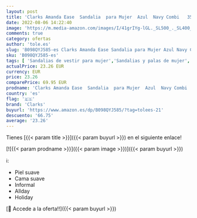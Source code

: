 ```yaml
---
layout: post
title: 'Clarks Amanda Ease  Sandalia  para Mujer  Azul  Navy Combi   35.5 EU'
date: 2022-08-06 14:22:40
image: 'https://m.media-amazon.com/images/I/41grIYg-lGL._SL500_._SL400_.jpg'
comments: true
category: ofertas
author: 'tole.es'
slug: 'B098QYJ585-es Clarks Amanda Ease Sandalia para Mujer Azul Navy Combi...'
sku: 'B098QYJ585-es'
tags: [ 'Sandalias de vestir para mujer','Sandalias y palas de mujer','Zapatos','Zapatos para mujer','Zapatos y complementos','clarks','sandalia','🇪🇸', ]
actualPrice: 23.26 EUR
currency: EUR
price: 23.26
comparePrice: 69.95 EUR
prodname: 'Clarks Amanda Ease  Sandalia  para Mujer  Azul  Navy Combi   35.5 EU'
country: 'es'
flag: '🇪🇸'
brand: 'Clarks'
buyurl: 'https://www.amazon.es/dp/B098QYJ585/?tag=tolees-21'
descuento: '66.75'
average: '23.26'
---
```


Tienes [{{< param title >}}]({{< param buyurl >}}) en el siguiente enlace!

[![{{< param prodname >}}]({{< param image >}})]({{< param buyurl >}})

ℹ️:

- Piel suave
- Cama suave
- Informal
- Allday
- Holiday

[🛒 Accede a la oferta!!]({{< param buyurl >}})
